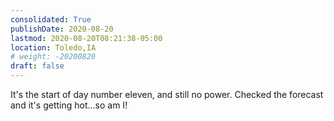 ```yaml
---
consolidated: True
publishDate: 2020-08-20
lastmod: 2020-08-20T08:21:38-05:00
location: Toledo,IA
# weight: -20200820
draft: false
---
```

It's the start of day number eleven, and still no power. Checked the forecast and it's getting hot...so am I!
